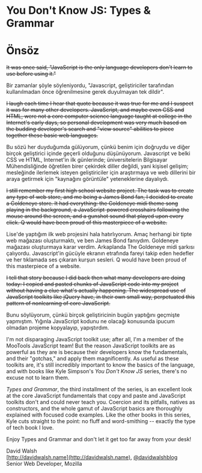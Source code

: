 # You Don't Know JS: Types & Grammar
# Önsöz

~~It was once said, "JavaScript is the only language developers don't learn to use before using it."~~

Bir zamanlar şöyle söyleniyordu, "Javascript, geliştiriciler tarafından kullanılmadan önce öğrenilmesine gerek duyulmayan tek dildir".

~~I laugh each time I hear that quote because it was true for me and I suspect it was for many other developers. JavaScript, and maybe even CSS and HTML, were not a core computer science language taught at college in the Internet's early days, so personal development was very much based on the budding developer's search and "view source" abilities to piece together these basic web languages.~~

Bu sözü her duyduğumda gülüyorum, çünkü benim için doğruydu ve diğer birçok geliştirici içinde geçerli olduğunu düşünüyorum. Javascript ve belki CSS ve HTML, Internet'in ilk günlerinde; üniversitelerin Bilgisayar Mühendisliğinde öğretilen birer çekirdek diller değildi, yani kişisel gelişim; mesleğinde ilerlemek isteyen geliştiriciler için araştırmaya ve web dillerini bir araya getirmek için "kaynağını görüntüle" yeteneklerine dayalıydı.

~~I still remember my first high school website project. The task was to create any type of web store, and me being a James Bond fan, I decided to create a Goldeneye store. It had everything: the Goldeneye midi theme song playing in the background, a JavaScript-powered crosshairs following the mouse around the screen, and a gunshot sound that played upon every click. Q would have been proud of this masterpiece of a website.~~

Lise'de yaptığım ilk web projesini hala hatırlıyorum. Amaç herhangi bir tipte web mağazası oluşturmaktı, ve ben James Bond fanıydım. Goldeneye mağazası oluşturmaya karar verdim. Arkaplanda The Goldeneye midi şarkısı çalıyordu. Javascript'in gücüyle ekranın etrafında fareyi takip eden hedefler ve her tıklamada ses çıkaran kurşun sesleri. Q would have been proud of this masterpiece of a website.

~~I tell that story because I did back then what many developers are doing today: I copied and pasted chunks of JavaScript code into my project without having a clue what's actually happening. The widespread use of JavaScript toolkits like jQuery have, in their own small way, perpetuated this pattern of nonlearning of core JavaScript.~~

Bunu söylüyorum, çünkü birçok geliştiricinin bugün yaptığını geçmişte yapmıştım. Yığınla JavaScript kodunu ne olacağı konusunda ipucum olmadan projeme kopyalayıp, yapıştırdım. 

I'm not disparaging JavaScript toolkit use; after all, I'm a member of the MooTools JavaScript team! But the reason JavaScript toolkits are as powerful as they are is because their developers know the fundamentals, and their "gotchas," and apply them magnificently. As useful as these toolkits are, it's still incredibly important to know the basics of the language, and with books like Kyle Simpson's *You Don't Know JS* series, there's no excuse not to learn them.

*Types and Grammar*, the third installment of the series, is an excellent look at the core JavaScript fundamentals that copy and paste and JavaScript toolkits don't and could never teach you. Coercion and its pitfalls, natives as constructors, and the whole gamut of JavaScript basics are thoroughly explained with focused code examples. Like the other books in this series, Kyle cuts straight to the point: no fluff and word-smithing -- exactly the type of tech book I love.

Enjoy Types and Grammar and don't let it get too far away from your desk!

David Walsh<br>
[http://davidwalsh.name](http://davidwalsh.name), [@davidwalshblog](http://twitter.com/davidwalshblog)<br>
Senior Web Developer, Mozilla
